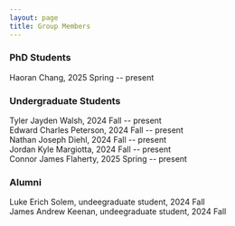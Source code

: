 ```yaml
---
layout: page
title: Group Members
---
```


<h3>
    <a name='Graduate'></a> PhD Students
</h3>

 <div class="media">
    <div class="media-body">
       <p class="media-heading"> 
          Haoran Chang, 2025 Spring -- present <br />
       </p>
    </div>
</div>
 
<h3>
    <a name='Undergraduate'></a> Undergraduate Students
</h3>
 
<div class="media">
    <div class="media-body">
       <p class="media-heading"> 
          Tyler Jayden Walsh, 2024 Fall -- present <br />
          Edward Charles Peterson, 2024 Fall -- present <br />
          Nathan Joseph Diehl, 2024 Fall -- present <br />
         Jordan Kyle Margiotta, 2024 Fall -- present <br /> 
          Connor James Flaherty, 2025 Spring -- present <br />
       </p>
    </div>
</div>

<h3>
    <a name='Alumni'></a> Alumni
</h3>
 
<div class="media">
    <div class="media-body">
       <p class="media-heading"> 
          Luke Erich Solem, undeegraduate student, 2024 Fall <br />
          James Andrew  Keenan, undeegraduate student, 2024 Fall <br />
       </p>
    </div>
</div>
